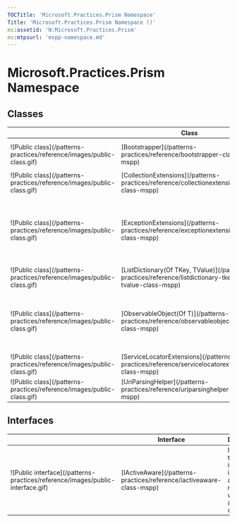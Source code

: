 ```yaml
---
TOCTitle: 'Microsoft.Practices.Prism Namespace'
Title: 'Microsoft.Practices.Prism Namespace ()'
ms:assetid: 'N:Microsoft.Practices.Prism'
ms:mtpsurl: 'mspp-namespace.md'
---
```


# Microsoft.Practices.Prism Namespace

## Classes

<table>

<thead>
<tr class="header">
<th> </th>
<th>Class</th>
<th>Description</th>
</tr>
</thead>
<tbody>
<tr class="odd">
<td>![Public class](/patterns-practices/reference/images/public-class.gif)</td>
<td>[Bootstrapper](/patterns-practices/reference/bootstrapper-class-mspp)</td>
<td><div class="summary">
Base class that provides a basic bootstrapping sequence and hooks that specific implementations can override
</div></td>
</tr>
<tr class="even">
<td>![Public class](/patterns-practices/reference/images/public-class.gif)</td>
<td>[CollectionExtensions](/patterns-practices/reference/collectionextensions-class-mspp)</td>
<td><div class="summary">
Class that provides extension methods to Collection
</div></td>
</tr>
<tr class="odd">
<td>![Public class](/patterns-practices/reference/images/public-class.gif)</td>
<td>[ExceptionExtensions](/patterns-practices/reference/exceptionextensions-class-mspp)</td>
<td><div class="summary">
Class that provides extension methods for the Exception class. These extension methods provide a mechanism for developers to get more easily to the root cause of an exception, especially in combination with DI-containers such as Unity.
</div></td>
</tr>
<tr class="even">
<td>![Public class](/patterns-practices/reference/images/public-class.gif)</td>
<td>[ListDictionary(Of TKey, TValue)](/patterns-practices/reference/listdictionary-tkey-tvalue-class-mspp)</td>
<td><div class="summary">
A dictionary of lists.
</div></td>
</tr>
<tr class="odd">
<td>![Public class](/patterns-practices/reference/images/public-class.gif)</td>
<td>[ObservableObject(Of T)](/patterns-practices/reference/observableobject-t-class-mspp)</td>
<td><div class="summary">
Class that wraps an object, so that other classes can notify for Change events. Typically, this class is set as a Dependency Property on DependencyObjects, and allows other classes to observe any changes in the Value.
</div></td>
</tr>
<tr class="even">
<td>![Public class](/patterns-practices/reference/images/public-class.gif)</td>
<td>[ServiceLocatorExtensions](/patterns-practices/reference/servicelocatorextensions-class-mspp)</td>
<td><div class="summary">
Defines extension methods for the ServiceLocator class.
</div></td>
</tr>
<tr class="odd">
<td>![Public class](/patterns-practices/reference/images/public-class.gif)</td>
<td>[UriParsingHelper](/patterns-practices/reference/uriparsinghelper-class-mspp)</td>
<td><div class="summary">
Helper class for parsing [Uri](http://msdn.microsoft.com/en-us/library/txt7706a) instances.
</div></td>
</tr>
</tbody>
</table>

## Interfaces


<table>

<thead>
<tr class="header">
<th> </th>
<th>Interface</th>
<th>Description</th>
</tr>
</thead>
<tbody>
<tr class="odd">
<td>![Public interface](/patterns-practices/reference/images/public-interface.gif)</td>
<td>[IActiveAware](/patterns-practices/reference/iactiveaware-class-mspp)</td>
<td><div class="summary">
Interface that defines if the object instance is active and notifies when the activity changes.
</div></td>
</tr>
</tbody>
</table>
